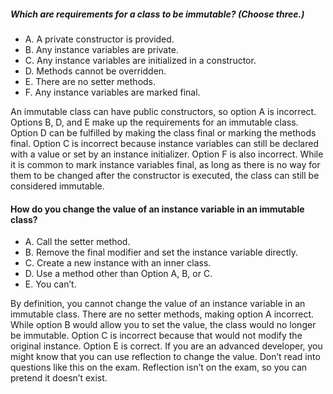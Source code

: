 ##### Which are requirements for a class to be immutable? (Choose three.)
* A. A private constructor is provided.
* B. Any instance variables are private.
* C. Any instance variables are initialized in a constructor.
* D. Methods cannot be overridden.
* E. There are no setter methods.
* F. Any instance variables are marked final.

An immutable class can have public constructors, so option A is incorrect.
Options B, D, and E make up the requirements for an immutable class.
Option D can be fulfilled by making the class final or marking the methods final.
Option C is incorrect because instance variables can still be declared with a value or set by an instance initializer.
Option F is also incorrect.
While it is common to mark instance variables final, as long as there is no way
for them to be changed after the constructor is executed, the class can still be considered immutable.

#### How do you change the value of an instance variable in an immutable class?
* A. Call the setter method.
* B. Remove the final modifier and set the instance variable directly.
* C. Create a new instance with an inner class.
* D. Use a method other than Option A, B, or C.
* E. You can’t.

By definition, you cannot change the value of an instance variable in an immutable class.
There are no setter methods, making option A incorrect.
While option B would allow you to set the value, the class would no longer be immutable.
Option C is incorrect because that would not modify the original instance.
Option E is correct. If you are an advanced developer,
you might know that you can use reflection to change the value.
Don’t read into questions like this on the exam.
Reflection isn’t on the exam, so you can pretend it doesn’t exist.